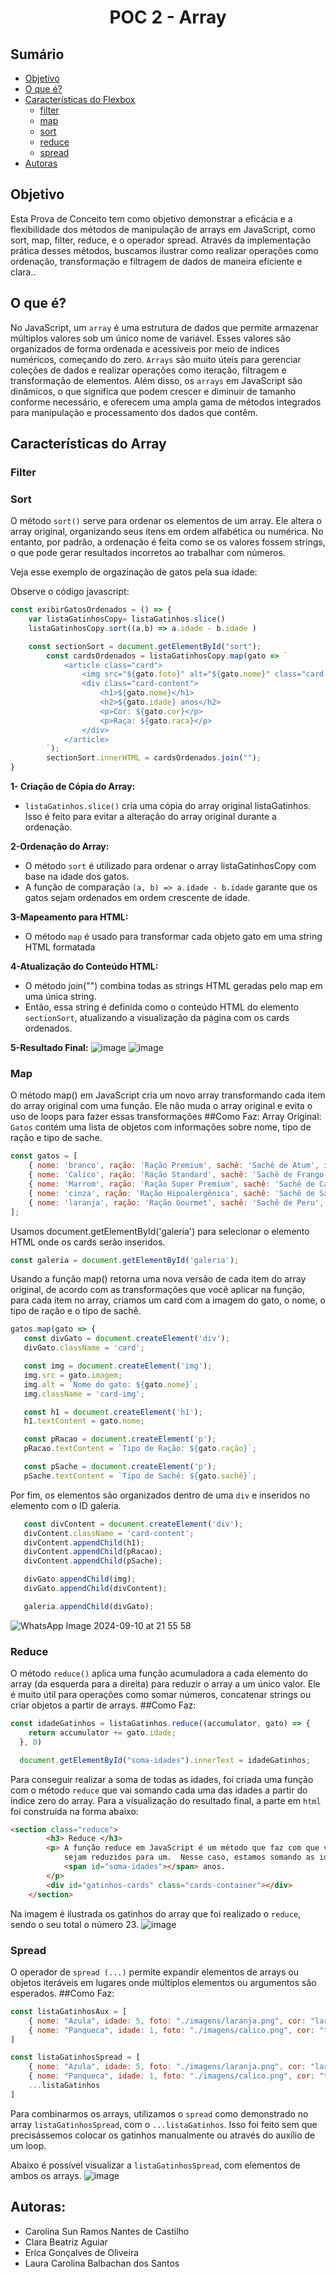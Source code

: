
# <h1 align="center">POC 2 - Array </h1>

## Sumário
* [Objetivo](#objetivo)
*  [O que é?](#oque)
* [Características do Flexbox](#caracteristicas)
   * [filter](#filter)
   * [map](#map)
   * [sort](#sort)
   * [reduce](#reduce)
   * [spread](#spread)
* [Autoras](#autoras)


<div id='objetivo'/> 
   
## Objetivo 
<p> Esta Prova de Conceito tem como objetivo demonstrar a eficácia e a flexibilidade dos métodos de manipulação de arrays em JavaScript, como sort, map, filter, reduce, e o operador spread. Através da implementação prática desses métodos, buscamos ilustrar como realizar operações como ordenação, transformação e filtragem de dados de maneira eficiente e clara..</p>



<div id='oque'/> 
  
## O que é? 
  No JavaScript, um `array` é uma estrutura de dados que permite armazenar múltiplos valores sob um único nome de variável. Esses valores são organizados de forma ordenada e acessíveis por meio de índices numéricos, começando do zero. `Arrays` são muito úteis para gerenciar coleções de dados e realizar operações como iteração, filtragem e transformação de elementos. Além disso, os `arrays` em JavaScript são dinâmicos, o que significa que podem crescer e diminuir de tamanho conforme necessário, e oferecem uma ampla gama de métodos integrados para manipulação e processamento dos dados que contêm. 


<div id='caracteristicas'/>

## Características do Array


<div id='filter'/>
   
### Filter



<div id='sort'/>
   
### Sort
  O método `sort()` serve para ordenar os elementos de um array. Ele altera o array original, organizando seus itens em ordem alfabética ou numérica. No entanto, por padrão, a ordenação é feita como se os valores fossem strings, o que pode gerar resultados incorretos ao trabalhar com números.
  
  Veja esse exemplo de orgazinação de gatos pela sua idade: 

  Observe o código javascript:
```js
const exibirGatosOrdenados = () => {
    var listaGatinhosCopy= listaGatinhos.slice() 
    listaGatinhosCopy.sort((a,b) => a.idade - b.idade )

    const sectionSort = document.getElementById("sort");
        const cardsOrdenados = listaGatinhosCopy.map(gato => `
            <article class="card">
                <img src="${gato.foto}" alt="${gato.nome}" class="card-img"/>
                <div class="card-content">
                    <h1>${gato.nome}</h1>
                    <h2>${gato.idade} anos</h2>
                    <p>Cor: ${gato.cor}</p>
                    <p>Raça: ${gato.raca}</p>
                </div>
            </article>
        `);
        sectionSort.innerHTML = cardsOrdenados.join("");
}
```
**1- Criação de Cópia do Array:**
  * `listaGatinhos.slice()` cria uma cópia do array original listaGatinhos. Isso é feito para evitar a alteração do array original durante a ordenação. 

**2-Ordenação do Array:**
  * O método `sort` é utilizado para ordenar o array listaGatinhosCopy com base na idade dos gatos. 
  * A função de comparação `(a, b) => a.idade - b.idade` garante que os gatos sejam ordenados em ordem crescente de idade.

**3-Mapeamento para HTML:**
  * O método `map` é usado para transformar cada objeto gato em uma string HTML formatada


**4-Atualização do Conteúdo HTML:**
  * O método join("") combina todas as strings HTML geradas pelo map em uma única string.
  * Então, essa string é definida como o conteúdo HTML do elemento `sectionSort`, atualizando a visualização da página com os cards ordenados.

  
**5-Resultado Final:**
    ![image](https://github.com/user-attachments/assets/4c203357-6ca7-4f1f-9799-d48d10c7321c)
    ![image](https://github.com/user-attachments/assets/9136d263-3e09-4e2c-96e3-d0ffd3bcb55f)








<div id='map'/>
   
### Map

O método map() em JavaScript cria um novo array transformando cada item do array original com uma função. Ele não muda o array original e evita o uso de loops para fazer essas transformações
##Como Faz:
Array Original: `Gatos` contém uma lista de objetos com informações sobre  nome, tipo de ração e tipo de sache.
     
``` javascript
const gatos = [
    { nome: 'branco', ração: 'Ração Premium', sachê: 'Sachê de Atum', imagem: 'imagens/branco.png' },
    { nome: 'Calico', ração: 'Ração Standard', sachê: 'Sachê de Frango', imagem: 'imagens/calico.png' },
    { nome: 'Marrom', ração: 'Ração Super Premium', sachê: 'Sachê de Carne', imagem: 'imagens/marrom.png' },
    { nome: 'cinza', ração: 'Ração Hipoalergênica', sachê: 'Sachê de Salmão', imagem: 'imagens/cinza.png' },
    { nome: 'laranja', ração: 'Ração Gourmet', sachê: 'Sachê de Peru', imagem: 'imagens/laranja.png' }
];
```
Usamos document.getElementById('galeria') para selecionar o elemento HTML onde os cards serão inseridos.

``` javascript
const galeria = document.getElementById('galeria');
```
Usando a função map() retorna uma nova versão de cada item do array original, de acordo com as transformações que você aplicar na função, para cada item no array, criamos um card com a imagem do gato, o nome, o tipo de ração e o  tipo de sachê.    
 ```javascript
gatos.map(gato => {
    const divGato = document.createElement('div');
    divGato.className = 'card';

    const img = document.createElement('img');
    img.src = gato.imagem;
    img.alt = `Nome do gato: ${gato.nome}`;
    img.className = 'card-img';

    const h1 = document.createElement('h1');
    h1.textContent = gato.nome;

    const pRacao = document.createElement('p');
    pRacao.textContent = `Tipo de Ração: ${gato.ração}`;

    const pSache = document.createElement('p');
    pSache.textContent = `Tipo de Sachê: ${gato.sachê}`;
```
Por fim, os elementos são organizados dentro de uma `div` e inseridos no elemento com o ID galeria.
 ```javascript
    const divContent = document.createElement('div');
    divContent.className = 'card-content';
    divContent.appendChild(h1);
    divContent.appendChild(pRacao);
    divContent.appendChild(pSache);

    divGato.appendChild(img);
    divGato.appendChild(divContent);

    galeria.appendChild(divGato);
```
![WhatsApp Image 2024-09-10 at 21 55 58](https://github.com/user-attachments/assets/5a01ad14-603b-4bdb-b34d-d2996e0f0d6e)



<div id='reduce'/>
   
### Reduce
   O método `reduce()` aplica uma função acumuladora a cada elemento do array (da esquerda para a direita) para reduzir o array a um único valor. Ele é muito útil para operações como somar números, concatenar strings ou criar objetos a partir de arrays.
##Como Faz:
``` javascript
const idadeGatinhos = listaGatinhos.reduce((accumulator, gato) => {
    return accumulator += gato.idade;
  }, 0)

  document.getElementById("soma-idades").innerText = idadeGatinhos;
```
Para conseguir realizar a soma de todas as idades, foi criada uma função com o método `reduce` que vai somando cada uma das idades a partir do índice zero do array.
Para a visualização do resultado final, a parte em `html` foi construída na forma abaixo:
``` html
<section class="reduce"> 
        <h3> Reduce </h3>
        <p> A função reduce em JavaScript é um método que faz com que vários elementos de um array 
            sejam reduzidos para um.  Nesse caso, estamos somando as idades de todos os gatinhos, que no caso é 
            <span id="soma-idades"></span> anos. 
        </p>
        <div id="gatinhos-cards" class="cards-container"></div>
    </section>
```

Na imagem é ilustrada os gatinhos do array que foi realizado o `reduce`, sendo o seu total o número 23.
![image](https://github.com/user-attachments/assets/dbe3f73c-94a0-44fd-bd6f-baf2d3c825b7)

<div id='spread'/>
   
### Spread
  O operador de `spread (...)` permite expandir elementos de arrays ou objetos iteráveis em lugares onde múltiplos elementos ou argumentos são esperados.
##Como Faz:
``` javascript
const listaGatinhosAux = [
    { nome: "Azula", idade: 5, foto: "./imagens/laranja.png", cor: "laranja", raca: "Munchkin", ração: "Ração Premium", sachê: "Sachê de Atum" },
    { nome: "Panqueca", idade: 1, foto: "./imagens/calico.png", cor: "tricolor", raca: "Maine Coon", ração: "Ração Standard", sachê: "Sachê de Salmão" },
]

const listaGatinhosSpread = [
    { nome: "Azula", idade: 5, foto: "./imagens/laranja.png", cor: "laranja", raca: "Munchkin", ração: "Ração Premium", sachê: "Sachê de Atum" },
    { nome: "Panqueca", idade: 1, foto: "./imagens/calico.png", cor: "tricolor", raca: "Maine Coon", ração: "Ração Standard", sachê: "Sachê de Salmão" },
    ...listaGatinhos
]
```
Para combinarmos os arrays, utilizamos o `spread` como demonstrado no array `listaGatinhosSpread`, com o `...listaGatinhos`. Isso foi feito sem que precisássemos colocar os gatinhos manualmente ou através do auxílio de um loop.

Abaixo é possível visualizar a `listaGatinhosSpread`, com elementos de ambos os arrays.
![image](https://github.com/user-attachments/assets/3f1b762b-67eb-4b8a-bf4b-f2eaadedcb2b)

<div id='autoras'/>
   
## Autoras:
* Carolina Sun Ramos Nantes de Castilho 
* Clara Beatriz Aguiar 
* Erica Gonçalves de Oliveira
* Laura Carolina Balbachan dos Santos 



